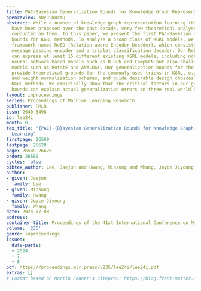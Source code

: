 ```yaml
---
title: PAC-Bayesian Generalization Bounds for Knowledge Graph Representation Learning
openreview: sOyJSNUrzQ
abstract: While a number of knowledge graph representation learning (KGRL) methods
  have been proposed over the past decade, very few theoretical analyses have been
  conducted on them. In this paper, we present the first PAC-Bayesian generalization
  bounds for KGRL methods. To analyze a broad class of KGRL models, we propose a generic
  framework named ReED (Relation-aware Encoder-Decoder), which consists of a relation-aware
  message passing encoder and a triplet classification decoder. Our ReED framework
  can express at least 15 different existing KGRL models, including not only graph
  neural network-based models such as R-GCN and CompGCN but also shallow-architecture
  models such as RotatE and ANALOGY. Our generalization bounds for the ReED framework
  provide theoretical grounds for the commonly used tricks in KGRL, e.g., parameter-sharing
  and weight normalization schemes, and guide desirable design choices for practical
  KGRL methods. We empirically show that the critical factors in our generalization
  bounds can explain actual generalization errors on three real-world knowledge graphs.
layout: inproceedings
series: Proceedings of Machine Learning Research
publisher: PMLR
issn: 2640-3498
id: lee24i
month: 0
tex_title: "{PAC}-{B}ayesian Generalization Bounds for Knowledge Graph Representation
  Learning"
firstpage: 26589
lastpage: 26620
page: 26589-26620
order: 26589
cycles: false
bibtex_author: Lee, Jaejun and Hwang, Minsung and Whang, Joyce Jiyoung
author:
- given: Jaejun
  family: Lee
- given: Minsung
  family: Hwang
- given: Joyce Jiyoung
  family: Whang
date: 2024-07-08
address:
container-title: Proceedings of the 41st International Conference on Machine Learning
volume: '235'
genre: inproceedings
issued:
  date-parts:
  - 2024
  - 7
  - 8
pdf: https://proceedings.mlr.press/v235/lee24i/lee24i.pdf
extras: []
# Format based on Martin Fenner's citeproc: https://blog.front-matter.io/posts/citeproc-yaml-for-bibliographies/
---
```

